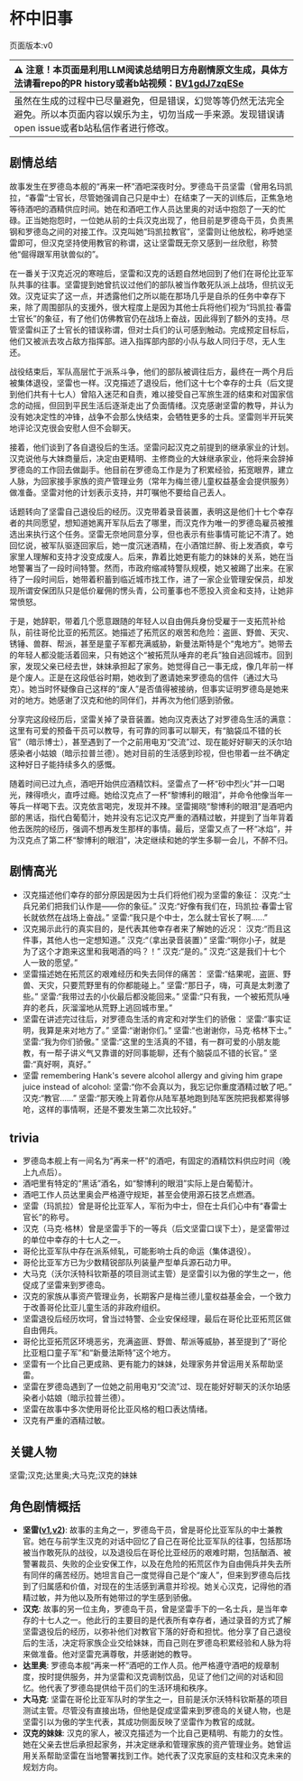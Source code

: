# 杯中旧事
页面版本:v0
 

| :warning: 注意！本页面是利用LLM阅读总结明日方舟剧情原文生成，具体方法请看repo的PR history或者b站视频：[BV1gdJ7zqESe](https://www.bilibili.com/video/BV1gdJ7zqESe/)         |
|:----------------------------|
| 虽然在生成的过程中已尽量避免，但是错误，幻觉等等仍然无法完全避免。所以本页面内容以娱乐为主，切勿当成一手来源。发现错误请open issue或者b站私信作者进行修改。|



## 剧情总结
故事发生在罗德岛本舰的“再来一杯”酒吧深夜时分。罗德岛干员坚雷（曾用名玛凯拉，“春雷”士官长，尽管她强调自己只是中士）在结束了一天的训练后，正焦急地等待酒吧的酒精供应时间。她在和酒吧工作人员达里奥的对话中抱怨了一天的忙碌。正当她抱怨时，一位她从前的士兵汉克出现了，他目前是罗德岛干员，负责黑钢和罗德岛之间的对接工作。汉克叫她“玛凯拉教官”，坚雷则让他放松，称呼她坚雷即可，但汉克坚持使用教官的称谓，这让坚雷既无奈又感到一丝欣慰，称赞他“倔得跟军用驮兽似的”。

在一番关于汉克近况的寒暄后，坚雷和汉克的话题自然地回到了他们在哥伦比亚军队共事的往事。坚雷提到她曾抗议过他们的部队被当作敢死队派上战场，但抗议无效。汉克证实了这一点，并透露他们之所以能在那场几乎是自杀的任务中幸存下来，除了周围部队的支援外，很大程度上是因为其他士兵将他们视为“玛凯拉·春雷士官长”的象征，有了他们仿佛教官仍在战场上奋战，因此得到了额外的支持。尽管坚雷纠正了士官长的错误称谓，但对士兵们的认可感到触动。完成预定目标后，他们又被派去攻占敌方指挥部。进入指挥部内部的小队与敌人同归于尽，无人生还。

战役结束后，军队高层忙于派系斗争，他们的部队被调往后方，最终在一两个月后被集体退役，坚雷也一样。汉克描述了退役后，他们这十七个幸存的士兵（后文提到他们共有十七人）曾陷入迷茫和自责，难以接受自己军旅生涯的结束和对国家信念的动摇，但回到平民生活后逐渐走出了负面情绪。汉克感谢坚雷的教导，并认为没有她决定性的冲锋，战争不会那么快结束，会牺牲更多的士兵。坚雷则半开玩笑地评论汉克很会安慰人但不会聊天。

接着，他们谈到了各自退役后的生活。坚雷问起汉克之前提到的继承家业的计划。汉克说他与大妹商量后，决定由更精明、主修商业的大妹继承家业，他将来会辞掉罗德岛的工作回去做副手。他目前在罗德岛工作是为了积累经验，拓宽眼界，建立人脉，为回家接手家族的资产管理业务（常年为梅兰德儿童权益基金会提供服务）做准备。坚雷对他的计划表示支持，并叮嘱他不要给自己丢人。

话题转向了坚雷自己退役后的经历。汉克带着录音装置，表明这是他们十七个幸存者的共同愿望，想知道她离开军队后去了哪里，而汉克作为唯一的罗德岛雇员被推选出来执行这个任务。坚雷无奈地同意分享，但也表示有些事情可能记不清了。她回忆说，被军队驱逐回家后，她一度沉迷酒精，在小酒馆烂醉、街上发酒疯，幸亏家里人理解和支持才没变成废人。后来，靠着比她更有能力的妹妹的关系，她在当地警署当了一段时间特警。然而，市政府缩减特警队规模，她又被踢了出来。在家待了一段时间后，她带着积蓄到临近城市找工作，进了一家企业管理安保员，却发现所谓安保团队只是低价雇佣的愣头青，公司董事也不愿投入资金和支持，让她非常愤怒。

于是，她辞职，带着几个愿意跟随的年轻人以自由佣兵身份受雇于一支拓荒补给队，前往哥伦比亚的拓荒区。她描述了拓荒区的艰苦和危险：盗匪、野兽、天灾、锈锤、兽群、帮派，甚至是童子军都充满威胁，新曼法斯特是个“鬼地方”。她带去的年轻人都没能活着回来，只有她这个“被拓荒队唾弃的老兵”独自逃回城市。回到家，发现父亲已经去世，妹妹承担起了家务。她觉得自己一事无成，像几年前一样是个废人。正是在这段低谷时期，她收到了邀请她来罗德岛的信件（通过大马克）。她当时怀疑像自己这样的“废人”是否值得被接纳，但事实证明罗德岛是她来对的地方。她感谢了汉克和他的同伴们，并再次为他们感到骄傲。

分享完这段经历后，坚雷关掉了录音装置。她向汉克表达了对罗德岛生活的满意：这里有可爱的预备干员可以教导，有可靠的同事可以聊天，有“脑袋瓜不错的长官”（暗示博士），甚至遇到了一个之前用电刃“交流”过、现在能好好聊天的沃尔珀感染者小姑娘（暗示拉普兰德）。她对目前的生活感到珍视，但也带着一丝不确定这种好日子能持续多久的感慨。

随着时间已过九点，酒吧开始供应酒精饮料。坚雷点了一杯“砂中烈火”并一口喝光，辣得喷火，直呼过瘾。她给汉克点了一杯“黎博利的眼泪”，并命令他像当年一等兵一样喝下去。汉克依言喝完，发现并不辣。坚雷揭晓“黎博利的眼泪”是酒吧内部的黑话，指代白葡萄汁，她并没有忘记汉克严重的酒精过敏，并提到了当年背着他去医院的经历，强调不想再发生那样的事情。最后，坚雷又点了一杯“冰焰”，并为汉克点了第二杯“黎博利的眼泪”，决定继续和她的学生多聊一会儿，不醉不归。
## 剧情高光
- 汉克描述他们幸存的部分原因是因为士兵们将他们视为坚雷的象征：
汉克:“士兵兄弟们把我们认作是——你的象征。”
汉克:“好像有我们在，玛凯拉·春雷士官长就依然在战场上奋战。”
坚雷:“我只是个中士，怎么就士官长了啊......”
- 汉克揭示此行的真实目的，是代表其他幸存者来了解她的近况：
汉克:“而且这件事，其他人也一定想知道。”
汉克:“（拿出录音装置）”
坚雷:“啊你小子，就是为了这个才跑来这里和我喝酒的吗？！”
汉克:“是的。”
汉克:“这是我们十七个人一致的愿望。”
- 坚雷描述她在拓荒区的艰难经历和失去同伴的痛苦：
坚雷:“结果呢，盗匪、野兽、天灾，只要荒野里有的你都能碰上。”
坚雷:“那日子，嗨，可真是太刺激了些。”
坚雷:“我带过去的小伙最后都没能回来。”
坚雷:“只有我，一个被拓荒队唾弃的老兵，灰溜溜地从荒野上逃回城市里。”
- 坚雷在讲述完过往后，对罗德岛生活的肯定和对学生们的骄傲：
坚雷:“事实证明，我算是来对地方了。”
坚雷:“谢谢你们。”
坚雷:“也谢谢你，马克·格林下士。”
坚雷:“我为你们骄傲。”
坚雷:“这里的生活真的不错，有一群可爱的小朋友能教，有一帮子讲义气又靠谱的好同事能聊，还有个脑袋瓜不错的长官。”
坚雷:“真好啊，真好。”
- 坚雷 remembering Hank's severe alcohol allergy and giving him grape juice instead of alcohol:
坚雷:“你不会真以为，我忘记你重度酒精过敏了吧。”
汉克:“教官......”
坚雷:“那天晚上背着你从陆军基地跑到陆军医院把我都累得够呛，这样的事情啊，还是不要发生第二次比较好。”
## trivia
- 罗德岛本舰上有一间名为“再来一杯”的酒吧，有固定的酒精饮料供应时间（晚上九点后）。
- 酒吧里有特定的“黑话”酒名，如“黎博利的眼泪”实际上是白葡萄汁。
- 酒吧工作人员达里奥会严格遵守规矩，甚至会使用源石技艺点燃酒。
- 坚雷（玛凯拉）曾是哥伦比亚军人，军衔为中士，但在士兵们心中有“春雷士官长”的称号。
- 汉克（马克·格林）曾是坚雷手下的一等兵（后文坚雷口误下士），是坚雷带过的单位中幸存的十七人之一。
- 哥伦比亚军队中存在派系倾轧，可能影响士兵的命运（集体退役）。
- 哥伦比亚军方已为少数精锐部队列装量产型单兵源石动力甲。
- 大马克（沃尔沃特科钦斯基的项目测试主管）是坚雷引以为傲的学生之一，他促成了坚雷来到罗德岛。
- 汉克的家族从事资产管理业务，长期客户是梅兰德儿童权益基金会，一个致力于改善哥伦比亚儿童生活的非政府组织。
- 坚雷退役后经历坎坷，曾当过特警、企业安保经理，最后在哥伦比亚拓荒区做自由佣兵。
- 哥伦比亚拓荒区环境恶劣，充满盗匪、野兽、帮派等威胁，甚至提到了“哥伦比亚粗口童子军”和“新曼法斯特”这个地方。
- 坚雷有一个比自己更成熟、更有能力的妹妹，处理家务并曾运用关系帮助坚雷。
- 坚雷在罗德岛遇到了一位她之前用电刃“交流”过、现在能好好聊天的沃尔珀感染者小姑娘（暗示拉普兰德）。
- 坚雷在故事中多次使用哥伦比亚风格的粗口表达情绪。
- 汉克有严重的酒精过敏。
## 关键人物
坚雷;汉克;达里奥;大马克;汉克的妹妹
## 角色剧情概括
-   **坚雷([v1](../chars/char_260_durnar.md),[v2](../char_v3/char_260_durnar.md))**: 故事的主角之一，罗德岛干员，曾是哥伦比亚军队的中士兼教官。她在与前学生汉克的对话中回忆了自己在哥伦比亚军队的往事，包括那场被当作敢死队的战役，以及退役后在哥伦比亚经历的艰难时期，包括酗酒、被警署裁员、失败的企业安保工作，以及在危险的拓荒区作为自由佣兵并失去所有同伴的痛苦经历。她坦言自己一度觉得自己是个“废人”，但来到罗德岛后找到了归属感和价值，对现在的生活感到满意并珍视。她关心汉克，记得他的酒精过敏，并为他以及所有她带过的学生感到骄傲。
-   **汉克**: 故事的另一位主角，罗德岛干员，曾是坚雷手下的一名士兵，是当年幸存的十七人之一。他此行的主要目的是代表所有幸存者，通过录音的方式了解坚雷退役后的经历，以弥补他们对教官下落的好奇和担忧。他分享了自己退役后的生活，决定将家族企业交给妹妹，而自己则在罗德岛积累经验和人脉为将来做准备。他对坚雷充满尊敬，并感谢她的教导。
-   **达里奥**: 罗德岛本舰“再来一杯”酒吧的工作人员。他严格遵守酒吧的规章制度，按时提供服务，并为坚雷和汉克调制饮品，见证了他们之间的对话和回忆。他代表了罗德岛提供给干员们的生活环境和秩序。
-   **大马克**: 坚雷在哥伦比亚军队时的学生之一，目前是沃尔沃特科钦斯基的项目测试主管。尽管没有直接出场，但他是促成坚雷来到罗德岛的关键人物，也是坚雷引以为傲的学生代表，其成功侧面反映了坚雷作为教官的成就。
-   **汉克的妹妹**: 汉克的家人，被汉克描述为一个比自己更精明、有能力的女性。她在父亲去世后承担起家务，并决定继承和管理家族的资产管理业务。她曾运用关系帮助坚雷在当地警署找到工作。她代表了汉克家庭的支柱和汉克未来的规划方向。